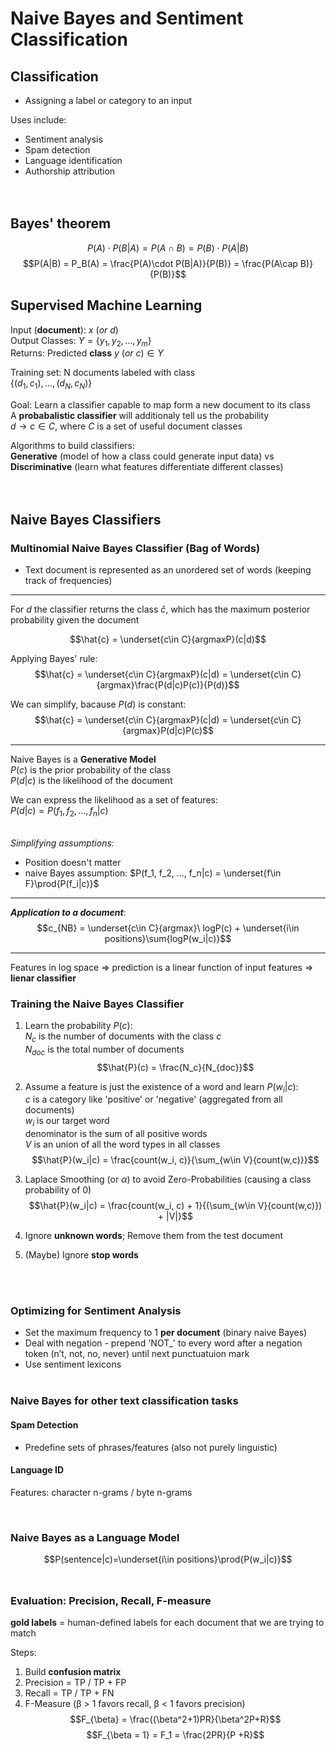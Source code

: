 # Naive Bayes and Sentiment Classification

## Classification
* Assigning a label or category to an input

Uses include:
* Sentiment analysis
* Spam detection
* Language identification
* Authorship attribution
<br><br><br>

## Bayes' theorem
$$P(A)\cdot P(B|A) = P(A\cap B) = P(B)\cdot P(A|B)$$
$$P(A|B) = P_B(A) = \frac{P(A)\cdot P(B|A)}{P(B)} = \frac{P(A\cap B)}{P(B)}$$


## Supervised Machine Learning

Input (**document**): $x\ (or\ d)$\
Output Classes: $Y = \{y_1, y_2, ..., y_m\}$\
Returns: Predicted **class** $y\ (or\ c)\in Y$

Training set: N documents labeled with class\
$\{(d_1, c_1), ..., (d_N, c_N)\}$

Goal: Learn a classifier capable to map form a new document to its class\
A **probabalistic classifier** will additionaly tell us the probability\
$d\rightarrow c \in C$, where $C$ is a set of useful document classes

Algorithms to build classifiers:\
**Generative** (model of how a class could generate input data) vs **Discriminative** (learn what features differentiate different classes)<br><br><br>

## Naive Bayes Classifiers
### Multinomial Naive Bayes Classifier (Bag of Words)

* Text document is represented as an unordered set of words (keeping track of frequencies)

****
For $d$ the classifier returns the class $\hat{c}$, which has the maximum posterior probability given the document

$$\hat{c} = \underset{c\in C}{argmaxP}(c|d)$$

Applying Bayes' rule:
$$\hat{c} = \underset{c\in C}{argmaxP}(c|d) = \underset{c\in C}{argmax}\frac{P(d|c)P(c)}{P(d)}$$

We can simplify, bacause $P(d)$ is constant:
$$\hat{c} = \underset{c\in C}{argmaxP}(c|d) = \underset{c\in C}{argmax}P(d|c)P(c)$$

****
Naive Bayes is a **Generative Model**\
$P(c)$  is the prior probability of the class\
$P(d|c)$ is the likelihood of the document

We can express the likelihood as a set of features:\
$P(d|c) = P(f_1, f_2, ..., f_n|c)$<br><br>

*Simplifying assumptions:*
* Position doesn't matter
* naive Bayes assumption: $P(f_1, f_2, ..., f_n|c) = \underset{f\in F}\prod{P(f_i|c)}$
***
***Application to a document***:
$$c_{NB} = \underset{c\in C}{argmax}\ logP(c) + \underset{i\in positions}\sum{logP(w_i|c)}$$
***
Features in log space => prediction is a linear function of input features => **lienar classifier**

### Training the Naive Bayes Classifier
1. Learn the probability $P(c)$:\
$N_c$ is the number of documents with the class $c$\
$N_{doc}$ is the total number of documents
$$\hat{P}(c) = \frac{N_c}{N_{doc}}$$

2. Assume a feature is just the existence of a word and learn $P(w_i|c)$:\
$c$ is a category like 'positive' or 'negative' (aggregated from all documents)\
$w_i$ is our target word\
denominator is the sum of all positive words\
$V$ is an union of all the word types in all classes
$$\hat{P}(w_i|c) = \frac{count(w_i, c)}{\sum_{w\in V}{count(w,c)}}$$

3. Laplace Smoothing (or $\alpha$) to avoid Zero-Probabilities (causing a class probability of 0)
$$\hat{P}(w_i|c) = \frac{count(w_i, c) + 1}{(\sum_{w\in V}{count(w,c)}) + |V|}$$

4. Ignore **unknown words**; Remove them from the test document

5. (Maybe) Ignore **stop words**

<br><br>
### Optimizing for Sentiment Analysis
* Set the maximum frequency to 1 **per document** (binary naive Bayes)
* Deal with negation - prepend 'NOT_' to every word after a negation token (n’t, not, no, never)  until next punctuatuion mark
* Use sentiment lexicons
<br><br>
### Naive Bayes for other text classification tasks
#### Spam Detection
* Predefine sets of phrases/features (also not purely linguistic)
#### Language ID
Features: character n-grams /  byte n-grams

<br>

### Naive Bayes as a Language Model
$$P(sentence|c)=\underset{i\in positions}\prod{P(w_i|c)}$$
<br>

### Evaluation: Precision, Recall, F-measure
**gold labels** = human-defined labels for each document that we are trying to match

Steps:
1. Build **confusion matrix**
2. Precision = TP / TP + FP
3. Recall = TP / TP + FN
4. F-Measure (β > 1 favors recall, β < 1 favors precision)
$$F_{\beta} = \frac{(\beta^2+1)PR}{\beta^2P+R}$$
$$F_{\beta = 1} = F_1 = \frac{2PR}{P +R}$$

